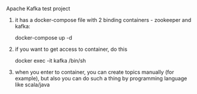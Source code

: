 Apache Kafka test project

1. it has a docker-compose file with 2 binding containers - zookeeper and kafka:

   docker-compose up -d

2. if you want to get access to container, do this

   docker exec -it kafka /bin/sh

3. when you enter to container, you can create topics manually (for example), but also you can do such a thing by
   programming language like scala/java 